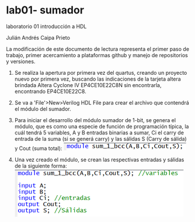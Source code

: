 # lab01- sumador 
laboratorio 01 introducción a HDL
	
Julián Andrés Caipa Prieto

La modificación de este documento de lectura representa el primer paso de trabajo, primer acercamiento a plataformas github y manejo de repositorios y versiones.


1. Se realiza la apertura por primera vez del quartus, creando un proyecto nuevo por primera vez, buscando las indicaciones de la tarjeta altera brindada 
Altera Cyclone IV EP4CE10E22C8N sin encontrarla, encontrando EP4CE10E22C8.

2. Se va a 'File'>New>Verilog HDL File para crear el archivo que contendrá el módulo del sumador. 

3. Para iniciar el desarrollo del módulo sumador de 1-bit, se genera el módulo, que es como una especie de función de programación típica, la cuál tendrá
5 variables, A y B entradas binarias a sumar, Ci el carry de entrada de la suma (si se generá carry) y las sálidas S (Carry de sálida) y Cout (suma total):
![g1](g1.png)

4. Una vez creado el módulo, se crean las respectivas entradas y sálidas de la siguiente forma:
![g2](g2.png)
